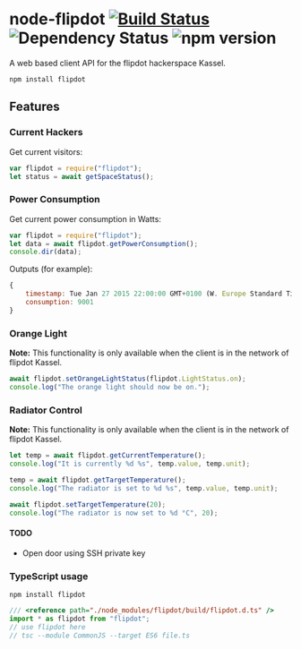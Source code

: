 # node-flipdot [![Build Status](https://travis-ci.org/flipdot/node-flipdot.svg?branch=master)](https://travis-ci.org/flipdot/node-flipdot) ![Dependency Status](https://david-dm.org/flipdot/node-flipdot.svg) ![npm version](https://img.shields.io/npm/v/flipdot.svg)

A web based client API for the flipdot hackerspace Kassel.

```
npm install flipdot
```

## Features

### Current Hackers
Get current visitors:
```JavaScript
var flipdot = require("flipdot");
let status = await getSpaceStatus();
```

### Power Consumption
Get current power consumption in Watts:
```JavaScript
var flipdot = require("flipdot");
let data = await flipdot.getPowerConsumption();
console.dir(data);
```
Outputs (for example):
```JavaScript
{
	timestamp: Tue Jan 27 2015 22:00:00 GMT+0100 (W. Europe Standard Time),
	consumption: 9001
}
```

### Orange Light
**Note:** This functionality is only available when the client is in the network of flipdot Kassel.
```JavaScript
await flipdot.setOrangeLightStatus(flipdot.LightStatus.on);
console.log("The orange light should now be on.");
```

### Radiator Control
**Note:** This functionality is only available when the client is in the network of flipdot Kassel.
```JavaScript
let temp = await flipdot.getCurrentTemperature();
console.log("It is currently %d %s", temp.value, temp.unit);

temp = await flipdot.getTargetTemperature();
console.log("The radiator is set to %d %s", temp.value, temp.unit);

await flipdot.setTargetTemperature(20);
console.log("The radiator is now set to %d °C", 20);
```

#### TODO
- Open door using SSH private key


### TypeScript usage

`npm install flipdot`

```TypeScript
/// <reference path="./node_modules/flipdot/build/flipdot.d.ts" />
import * as flipdot from "flipdot";
// use flipdot here
// tsc --module CommonJS --target ES6 file.ts
```
